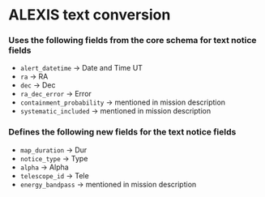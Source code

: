 # ALEXIS text conversion

### Uses the following fields from the core schema for text notice fields
- `alert_datetime` &#8594; Date and Time UT
- `ra` &#8594; RA
- `dec` &#8594; Dec
- `ra_dec_error` &#8594; Error
- `containment_probability` &#8594; mentioned in mission description
- `systematic_included` &#8594; mentioned in mission description

### Defines the following new fields for the text notice fields
- `map_duration` &#8594; Dur
- `notice_type` &#8594; Type
- `alpha` &#8594; Alpha
- `telescope_id` &#8594; Tele
- `energy_bandpass` &#8594;  mentioned in mission description
